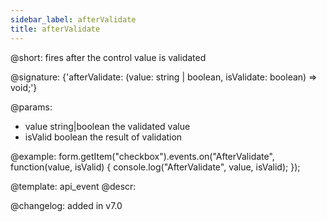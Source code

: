 ```yaml
---
sidebar_label: afterValidate
title: afterValidate
---          
```


@short: fires after the control value is validated
 
@signature: {'afterValidate: (value: string | boolean, isValidate: boolean) => void;'}

@params:
- value       string|boolean  the validated value
- isValid     boolean     the result of validation


@example:
form.getItem("checkbox").events.on("AfterValidate", function(value, isValid) {
    console.log("AfterValidate", value, isValid);
});


@template: api_event
@descr:


@changelog: added in v7.0
